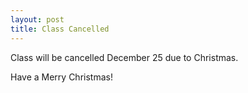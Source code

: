 ```yaml
---
layout: post
title: Class Cancelled
---
```


Class will be cancelled December 25 due to Christmas.

Have a Merry Christmas!
